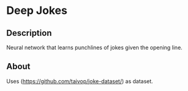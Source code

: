 # Deep Jokes

## Description
Neural network that learns punchlines of jokes given the opening line.

## About
Uses (https://github.com/taivop/joke-dataset/) as dataset.
